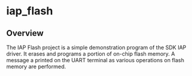 # iap_flash

## Overview
The IAP Flash project is a simple demonstration program of the SDK IAP driver. It erases and programs
a portion of on-chip flash memory. A message a printed on the UART terminal as various operations on
flash memory are performed.
